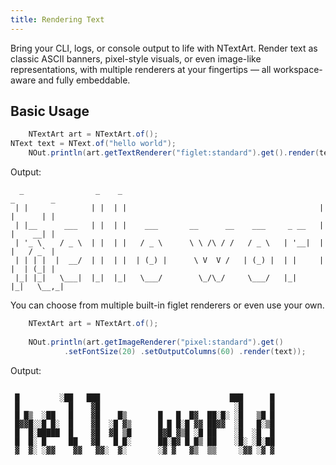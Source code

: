 ```yaml
---
title: Rendering Text
---
```



Bring your CLI, logs, or console output to life with NTextArt. Render
text as classic ASCII banners, pixel-style visuals, or even
image-like representations, with multiple renderers at your
fingertips — all workspace-aware and fully embeddable.


## Basic Usage


```java
    NTextArt art = NTextArt.of();
NText text = NText.of("hello world");
    NOut.println(art.getTextRenderer("figlet:standard").get().render(text));
```

Output:
```
  _                _    _                                             _        _
 | |              | |  | |                                           | |      | |
 | |__      ___   | |  | |    ___       __      __    ___     _ __   | |    __| |
 | '_ \    / _ \  | |  | |   / _ \      \ \ /\ / /   / _ \   | '__|  | |   / _` |
 | | | |  |  __/  | |  | |  | (_) |      \ V  V /   | (_) |  | |     | |  | (_| |
 |_| |_|   \___|  |_|  |_|   \___/        \_/\_/     \___/   |_|     |_|   \__,_|

```

You can choose from multiple built-in figlet renderers or even use your own.


```java
    NTextArt art = NTextArt.of();
    
    NOut.println(art.getImageRenderer("pixel:standard").get()
            .setFontSize(20) .setOutputColumns(60) .render(text));
```

Output:
```

 █         ░██   ███                             ███      █
 █           █    ▓█                              ░█      █
 █ █▒  ░██   █    ▓█    █▒       █   █  █▓  ██░█░ ░█   ▒█ █
 █▓▓█░░█ █░  █    ▓█  ░█ ▓▒      █ █ █░█ ▓▓ ██▓▓  ░█   █░▒█
 █  █░█████  █    ▓█  ▓█ ▒█      █▓█ ▓▒█ ░█ ██    ░█  ░█  █
 █  █░ █     ██   ▓█   █ █░      ██░█▓ █ █▒ ██    ░█░ ░█░██
 ▓  ▓░ ░▓▓    ▓▓   ▓▓░  ▓░       ░▓ ▓   ▓▒  ▒▒     ░▓▓ ░▓ ▓
```
